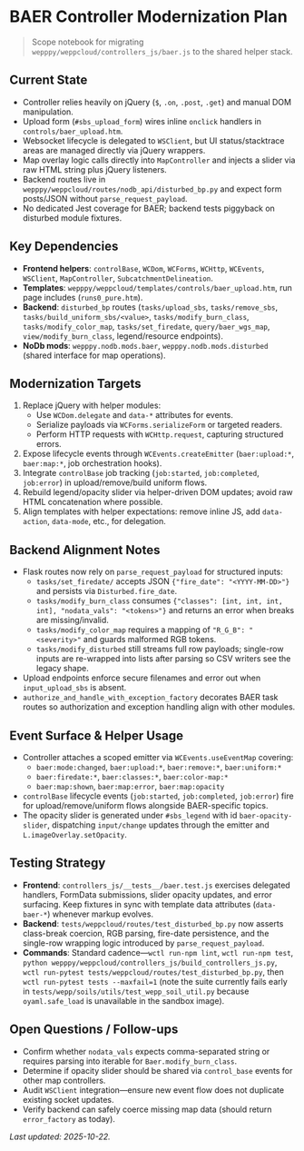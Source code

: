 # BAER Controller Modernization Plan
> Scope notebook for migrating `wepppy/weppcloud/controllers_js/baer.js` to the shared helper stack.

## Current State
- Controller relies heavily on jQuery (`$`, `.on`, `.post`, `.get`) and manual DOM manipulation.
- Upload form (`#sbs_upload_form`) wires inline `onclick` handlers in `controls/baer_upload.htm`.
- Websocket lifecycle is delegated to `WSClient`, but UI status/stacktrace areas are managed directly via jQuery wrappers.
- Map overlay logic calls directly into `MapController` and injects a slider via raw HTML string plus jQuery listeners.
- Backend routes live in `wepppy/weppcloud/routes/nodb_api/disturbed_bp.py` and expect form posts/JSON without `parse_request_payload`.
- No dedicated Jest coverage for BAER; backend tests piggyback on disturbed module fixtures.

## Key Dependencies
- **Frontend helpers**: `controlBase`, `WCDom`, `WCForms`, `WCHttp`, `WCEvents`, `WSClient`, `MapController`, `SubcatchmentDelineation`.
- **Templates**: `wepppy/weppcloud/templates/controls/baer_upload.htm`, run page includes (`runs0_pure.htm`).
- **Backend**: `disturbed_bp` routes (`tasks/upload_sbs`, `tasks/remove_sbs`, `tasks/build_uniform_sbs/<value>`, `tasks/modify_burn_class`, `tasks/modify_color_map`, `tasks/set_firedate`, `query/baer_wgs_map`, `view/modify_burn_class`, legend/resource endpoints).
- **NoDb mods**: `wepppy.nodb.mods.baer`, `wepppy.nodb.mods.disturbed` (shared interface for map operations).

## Modernization Targets
1. Replace jQuery with helper modules:
   - Use `WCDom.delegate` and `data-*` attributes for events.
   - Serialize payloads via `WCForms.serializeForm` or targeted readers.
   - Perform HTTP requests with `WCHttp.request`, capturing structured errors.
2. Expose lifecycle events through `WCEvents.createEmitter` (`baer:upload:*`, `baer:map:*`, job orchestration hooks).
3. Integrate `controlBase` job tracking (`job:started`, `job:completed`, `job:error`) in upload/remove/build uniform flows.
4. Rebuild legend/opacity slider via helper-driven DOM updates; avoid raw HTML concatenation where possible.
5. Align templates with helper expectations: remove inline JS, add `data-action`, `data-mode`, etc., for delegation.

## Backend Alignment Notes
- Flask routes now rely on `parse_request_payload` for structured inputs:
  - `tasks/set_firedate/` accepts JSON `{"fire_date": "<YYYY-MM-DD>"}` and persists via `Disturbed.fire_date`.
  - `tasks/modify_burn_class` consumes `{"classes": [int, int, int, int], "nodata_vals": "<tokens>"}` and returns an error when breaks are missing/invalid.
  - `tasks/modify_color_map` requires a mapping of `"R_G_B": "<severity>"` and guards malformed RGB tokens.
  - `tasks/modify_disturbed` still streams full row payloads; single-row inputs are re-wrapped into lists after parsing so CSV writers see the legacy shape.
- Upload endpoints enforce secure filenames and error out when `input_upload_sbs` is absent.
- `authorize_and_handle_with_exception_factory` decorates BAER task routes so authorization and exception handling align with other modules.

## Event Surface & Helper Usage
- Controller attaches a scoped emitter via `WCEvents.useEventMap` covering:
  - `baer:mode:changed`, `baer:upload:*`, `baer:remove:*`, `baer:uniform:*`
  - `baer:firedate:*`, `baer:classes:*`, `baer:color-map:*`
  - `baer:map:shown`, `baer:map:error`, `baer:map:opacity`
- `controlBase` lifecycle events (`job:started`, `job:completed`, `job:error`) fire for upload/remove/uniform flows alongside BAER-specific topics.
- The opacity slider is generated under `#sbs_legend` with id `baer-opacity-slider`, dispatching `input/change` updates through the emitter and `L.imageOverlay.setOpacity`.

## Testing Strategy
- **Frontend**: `controllers_js/__tests__/baer.test.js` exercises delegated handlers, FormData submissions, slider opacity updates, and error surfacing. Keep fixtures in sync with template data attributes (`data-baer-*`) whenever markup evolves.
- **Backend**: `tests/weppcloud/routes/test_disturbed_bp.py` now asserts class-break coercion, RGB parsing, fire-date persistence, and the single-row wrapping logic introduced by `parse_request_payload`.
- **Commands**: Standard cadence—`wctl run-npm lint`, `wctl run-npm test`, `python wepppy/weppcloud/controllers_js/build_controllers_js.py`, `wctl run-pytest tests/weppcloud/routes/test_disturbed_bp.py`, then `wctl run-pytest tests --maxfail=1` (note the suite currently fails early in `tests/wepp/soils/utils/test_wepp_soil_util.py` because `oyaml.safe_load` is unavailable in the sandbox image).

## Open Questions / Follow-ups
- Confirm whether `nodata_vals` expects comma-separated string or requires parsing into iterable for `Baer.modify_burn_class`.
- Determine if opacity slider should be shared via `control_base` events for other map controllers.
- Audit `WSClient` integration—ensure new event flow does not duplicate existing socket updates.
- Verify backend can safely coerce missing map data (should return `error_factory` as today).

*Last updated: 2025-10-22.*
